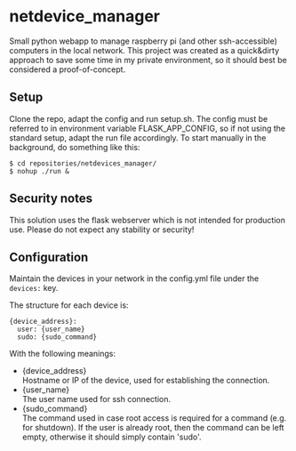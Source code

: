 # netdevice_manager
Small python webapp to manage raspberry pi (and other ssh-accessible) computers in the local network.
This project was created as a quick&dirty approach to save some time in my private environment, so it should best be considered a proof-of-concept.

## Setup
Clone the repo, adapt the config and run setup.sh.
The config must be referred to in environment variable FLASK_APP_CONFIG, so if not using the standard setup, adapt the run file accordingly.
To start manually in the background, do something like this:
```
$ cd repositories/netdevices_manager/
$ nohup ./run &
```

## Security notes
This solution uses the flask webserver which is not intended for production use. Please do not expect any stability or security!

## Configuration
Maintain the devices in your network in the config.yml file under the `devices:` key.

The structure for each device is:
```
{device_address}:  
  user: {user_name}  
  sudo: {sudo_command}  
```

With the following meanings:
- {device_address}  
  Hostname or IP of the device, used for establishing the connection.
- {user_name}  
  The user name used for ssh connection.
- {sudo_command}  
  The command used in case root access is required for a command (e.g. for shutdown).
  If the user is already root, then the command can be left empty, otherwise it should simply contain 'sudo'.


